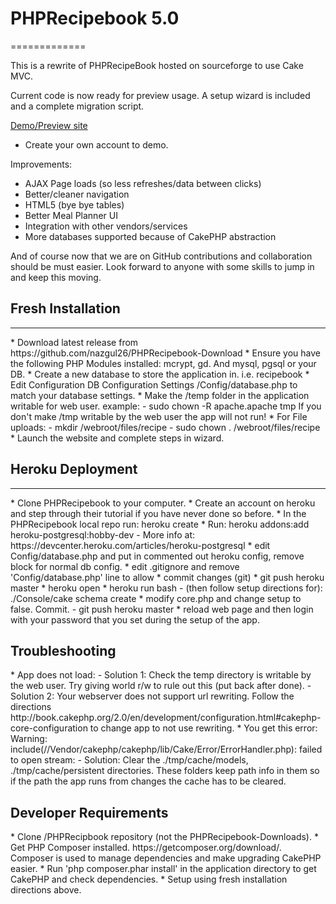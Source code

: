 <h1>PHPRecipebook 5.0</h1>
=============

This is a rewrite of PHPRecipeBook hosted on sourceforge to use Cake MVC.

Current code is now ready for preview usage.  A setup wizard is included and a complete migration script.

<a href="https://phprecipebook.herokuapp.com/">Demo/Preview site</a>
* Create your own account to demo.


Improvements:
* AJAX Page loads (so less refreshes/data between clicks)
* Better/cleaner navigation
* HTML5 (bye bye tables)
* Better Meal Planner UI
* Integration with other vendors/services
* More databases supported because of CakePHP abstraction

And of course now that we are on GitHub contributions and collaboration should be must easier.  Look forward to anyone with some skills to jump in and keep this moving.

<h2>Fresh Installation</h2>
<hr/>
* Download latest release from https://github.com/nazgul26/PHPRecipebook-Download
* Ensure you have the following PHP Modules installed: mcrypt, gd. And mysql, pgsql or your DB.
* Create a new database to store the application in. i.e. recipebook
* Edit Configuration DB Configuration Settings <app install dir>/Config/database.php to match your database settings. 
* Make the <app install dir>/temp folder in the application writable for web user.  example:
    - sudo chown -R apache.apache tmp
  If you don't make <app install dir>/tmp writable by the web user the app will not run!
* For File uploads:
    - mkdir <app install dir>/webroot/files/recipe
    - sudo chown <your web group>.<your web user> <app install dir>/webroot/files/recipe
* Launch the website and complete steps in wizard.

<h2>Heroku Deployment</h2>
<hr/>
* Clone PHPRecipebook to your computer.
* Create an account on heroku and step through their tutorial if you have never done so before.
* In the PHPRecipebook local repo run: heroku create
* Run: heroku addons:add heroku-postgresql:hobby-dev
    - More info at: https://devcenter.heroku.com/articles/heroku-postgresql
* edit Config/database.php and put in commented out heroku config, remove block for normal db config.
* edit .gitignore and remove 'Config/database.php' line to allow 
* commit changes (git)
* git push heroku master
* heroku open
* heroku run bash
    - (then follow setup directions for): ./Console/cake schema create
* modify core.php and change setup to false. Commit.
    - git push heroku master
* reload web page and then login with your password that you set during the setup of the app.

<h2>Troubleshooting</h2>
* App does not load:
  - Solution 1: Check the temp directory is writable by the web user.  Try giving world r/w to rule out this (put back after done).
  - Solution 2: Your webserver does not support url rewriting.  Follow the directions http://book.cakephp.org/2.0/en/development/configuration.html#cakephp-core-configuration to change app to not use rewriting.
* You get this error: Warning: include(/<some path>/Vendor/cakephp/cakephp/lib/Cake/Error/ErrorHandler.php): failed to open stream: 
  - Solution: Clear the ./tmp/cache/models, ./tmp/cache/persistent directories.  These folders keep path info in them so if the path the app runs from changes the cache has to be cleared.

<h2>Developer Requirements</h2>
* Clone /PHPRecipbook repository (not the PHPRecipebook-Downloads).
* Get PHP Composer installed. https://getcomposer.org/download/.  Composer is used to manage dependencies and make upgrading CakePHP easier.
* Run 'php composer.phar install' in the application directory to get CakePHP and check dependencies.
* Setup using fresh installation directions above.
